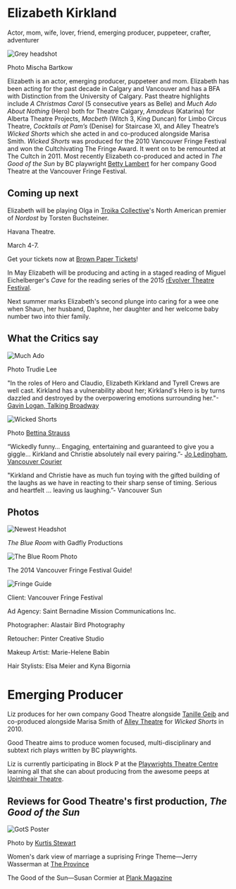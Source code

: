 Elizabeth Kirkland
==================

Actor, mom, wife, lover, friend, emerging producer, puppeteer, crafter, adventurer

![Grey headshot](/images/headshot-grey.jpg)

Photo Mischa Bartkow

Elizabeth is an actor, emerging producer, puppeteer and mom. Elizabeth has been acting for the past decade in Calgary and Vancouver and has a BFA with Distinction from the University of Calgary. Past theatre highlights include *A Christmas Carol* (5 consecutive years as Belle) and *Much Ado About Nothing* (Hero) both for Theatre Calgary, *Amadeus* (Katarina) for Alberta Theatre Projects, *Macbeth* (Witch 3, King Duncan) for Limbo Circus Theatre, *Cocktails at Pam’s* (Denise) for Staircase XI, and Alley Theatre’s *Wicked Shorts* which she acted in and co-produced alongside Marisa Smith. *Wicked Shorts* was produced for the 2010 Vancouver Fringe Festival and won the Cultchivating The Fringe Award. It went on to be remounted at The Cultch in 2011. Most recently Elizabeth co-produced and acted in *The Good of the Sun* by BC playwright [Betty Lambert](http://www.bettylambert.ca/index.htm) for her company Good Theatre at the Vancouver Fringe Festival.

Coming up next
--------------

Elizabeth will be playing Olga in [Troika Collective](http://www.thetroikacollective.com/#!upcoming-production/cb3i)'s North American premier of *Nordost* by Torsten Buchsteiner. 

Havana Theatre.

March 4-7.

Get your tickets now at [Brown Paper Tickets](http://nordost.brownpapertickets.com/)!

In May Elizabeth will be producing and acting in a staged reading of Miguel Eichelberger's *Cave* for the reading series of the 2015 [rEvolver Theatre Festival](http://www.upintheairtheatre.com/festival-about).

Next summer marks Elizabeth's second plunge into caring for a wee one when Shaun, her husband, Daphne, her daughter and her welcome baby number two into thier family. 

What the Critics say
--------------------

![Much Ado](/images/MuchAdo.jpg)

Photo Trudie Lee 

"In the roles of Hero and Claudio, Elizabeth Kirkland and Tyrell Crews are well cast. Kirkland has a vulnerability about her; Kirkland's Hero is by turns dazzled and destroyed by the overpowering emotions surrounding her."-[Gavin Logan, Talking Broadway](http://www.talkinbroadway.com/regional/canada/ca14.html)

![Wicked Shorts](/images/WickedShortsSignsOutside.jpg)

Photo [Bettina Strauss](http://best-foto.com/)

“Wickedly funny… Engaging, entertaining and guaranteed to give you a giggle… Kirkland and Christie absolutely nail every pairing.”- [Jo Ledingham, Vancouver Courier](http://www.vancourier.com/entertainment/short-plays-prove-wickedly-funny-1.390067)

"Kirkland and Christie have as much fun toying with the gifted building of the laughs as we have in reacting to their sharp sense of timing. Serious and heartfelt ... leaving us laughing.”- Vancouver Sun

Photos
------

![Newest Headshot](/images/LizKirkland.jpg)

*The Blue Room* with Gadfly Productions

![The Blue Room Photo](/images/TheBlueRoom.jpg)

The 2014 Vancouver Fringe Festival Guide!

![Fringe Guide](/images/FringeGuidePhoto.jpg)

Client: Vancouver Fringe Festival

Ad Agency: Saint Bernadine Mission Communications Inc.

Photographer: Alastair Bird Photography

Retoucher: Pinter Creative Studio

Makeup Artist: Marie-Helene Babin 

Hair Stylists: Elsa Meier and Kyna Bigornia

Emerging Producer
=================

Liz produces for her own company Good Theatre alongside [Tanille Geib](http://www.tanillegeib.ca/) and co-produced alongside Marisa Smith of [Alley Theatre](http://alleytheatre.wix.com/alleytheatre) for *Wicked Shorts* in 2010.

Good Theatre aims to produce women focused, multi-disciplinary and subtext rich plays written by BC playwrights.

Liz is currently participating in Block P at the [Playwrights Theatre Centre](http://www.playwrightstheatre.com/programs/writers-blocks/) learning all that she can about producing from the awesome peeps at [Upintheair Theatre](http://www.upintheairtheatre.com/). 

Reviews for Good Theatre's first production, *The Good of the Sun*
-----------------------------------------------------------------

![GotS Poster](/images/GotSPoster.jpg)

Photo by [Kurtis Stewart](http://kurtisstewart.com/)

Women's dark view of marriage a suprising Fringe Theme—Jerry Wasserman at [The Province](http://blogs.theprovince.com/2014/09/11/theatre-review-womens-dark-view-of-marriage-a-surprising-fringe-theme/)

The Good of the Sun—Susan Cormier at [Plank Magazine](http://plankmagazine.com/review/good-sun)
